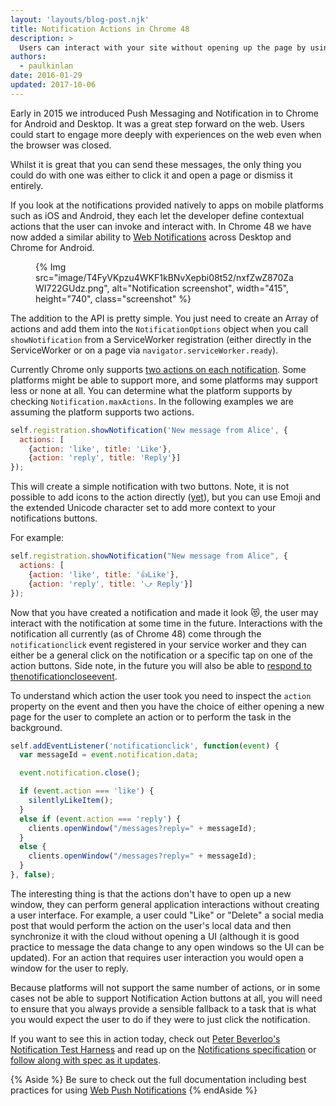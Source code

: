 ```yaml
---
layout: 'layouts/blog-post.njk'
title: Notification Actions in Chrome 48
description: >
  Users can interact with your site without opening up the page by using Notification Action buttons
authors:
  - paulkinlan
date: 2016-01-29
updated: 2017-10-06
---
```


Early in 2015 we introduced Push Messaging and Notification in to Chrome for
Android and Desktop.  It was a great step forward on the web.  Users could start
to engage more deeply with experiences on the web even when the browser was
closed.

Whilst it is great that you can send these messages, the only thing you could do
with one was either to click it and open a page or dismiss it entirely.

If you look at the notifications provided natively to apps on mobile platforms
such as iOS and Android, they each let the developer define contextual actions
that the user can invoke and interact with.  In Chrome 48 we have now added a
similar ability to [Web
Notifications](https://www.chromestatus.com/features/5906566364528640) across
Desktop and Chrome for Android.

<figure>
{% Img src="image/T4FyVKpzu4WKF1kBNvXepbi08t52/nxfZwZ870ZaWI722GUdz.png", alt="Notification screenshot", width="415", height="740", class="screenshot" %}
</figure>

The addition to the API is pretty simple.  You just need to create an Array of
actions and add them into the `NotificationOptions` object when you call
`showNotification` from a ServiceWorker registration (either directly in the
ServiceWorker or on a page via `navigator.serviceWorker.ready`).

Currently Chrome only supports [two actions on each
notification](https://code.google.com/p/chromium/codesearch#chromium/src/content/common/notification_constants.h&sq=package:chromium&type=cs&l=13&rcl=1454286458).
Some platforms might be able to support more, and some platforms may support
less or none at all.  You can determine what the platform supports by checking
`Notification.maxActions`. In the following examples we are assuming the platform
supports two actions.

```js
self.registration.showNotification('New message from Alice', {
  actions: [
    {action: 'like', title: 'Like'},
    {action: 'reply', title: 'Reply'}]
});
```

This will create a simple notification with two buttons.  Note, it is not
possible to add icons to the action directly
([yet](https://github.com/whatwg/notifications/issues/59)), but you can use
Emoji and the extended Unicode character set to add more context to your
notifications buttons.

For example:

```js
self.registration.showNotification("New message from Alice", {
  actions: [
    {action: 'like', title: '👍Like'},
    {action: 'reply', title: '⤻ Reply'}]
});
```

Now that you have created a notification and made it look 😻, the user may
interact with the notification at some time in the future.  Interactions with
the notification all currently (as of Chrome 48) come through the
`notificationclick` event registered in your service worker and they can either be
a general click on the notification or a specific tap on one of the action
buttons.  Side note, in the future you will also be able to [respond to the](https://www.chromestatus.com/features/5706570994286592)[notificationclose](https://www.chromestatus.com/features/5706570994286592)[event](https://www.chromestatus.com/features/5706570994286592).

To understand which action the user took you need to inspect the `action` property
on the event and then you have the choice of either opening a new page for the
user to complete an action or to perform the task in the background.


```js
self.addEventListener('notificationclick', function(event) {
  var messageId = event.notification.data;

  event.notification.close();

  if (event.action === 'like') {
    silentlyLikeItem();
  }
  else if (event.action === 'reply') {
    clients.openWindow("/messages?reply=" + messageId);
  }
  else {
    clients.openWindow("/messages?reply=" + messageId);
  }
}, false);
 ```

The interesting thing is that the actions don't have to open up a new window,
they can perform general application interactions without creating a user
interface.  For example, a user could "Like" or "Delete" a social media post
that would perform the action on the user's local data and then synchronize it
with the cloud without opening a UI (although it is good practice to message the
data change to any open windows so the UI can be updated). For an
action that requires user interaction you would open a window for the user to
reply.

Because platforms will not support the same number of actions, or in some cases
not be able to support Notification Action buttons at all, you will need to ensure
that you always provide a sensible fallback to a task that is what you would expect
the user to do if they were to just click the notification.

If you want to see this in action today, check out [Peter Beverloo's
Notification Test
Harne](https://tests.peter.sh/notification-generator/#actions=3)[s](https://tests.peter.sh/notification-generator/#actions=3)[s](https://tests.peter.sh/notification-generator/#actions=3)
and read up on the [Notifications
specification](https://notifications.spec.whatwg.org/#using-actions) or [follow
along with spec as it updates](https://github.com/whatwg/notifications).

{% Aside %}
Be sure to check out the full documentation including best practices for using [Web Push Notifications](https://web.dev/notifications)
{% endAside %}

